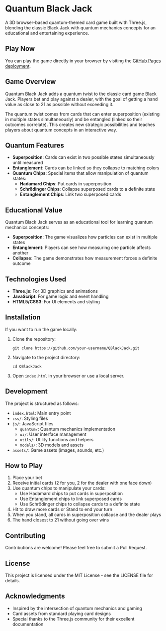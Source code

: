 # Quantum Black Jack

A 3D browser-based quantum-themed card game built with Three.js, blending the classic Black Jack with quantum mechanics concepts for an educational and entertaining experience.

## Play Now

You can play the game directly in your browser by visiting the [GitHub Pages deployment](https://your-username.github.io/QBlackJack/).

## Game Overview

Quantum Black Jack adds a quantum twist to the classic card game Black Jack. Players bet and play against a dealer, with the goal of getting a hand value as close to 21 as possible without exceeding it.

The quantum twist comes from cards that can enter superposition (existing in multiple states simultaneously) and be entangled (linked so their outcomes correlate). This creates new strategic possibilities and teaches players about quantum concepts in an interactive way.

## Quantum Features

- **Superposition**: Cards can exist in two possible states simultaneously until measured
- **Entanglement**: Cards can be linked so they collapse to matching colors
- **Quantum Chips**: Special items that allow manipulation of quantum states:
  - **Hadamard Chips**: Put cards in superposition
  - **Schrödinger Chips**: Collapse superposed cards to a definite state
  - **Entanglement Chips**: Link two superposed cards

## Educational Value

Quantum Black Jack serves as an educational tool for learning quantum mechanics concepts:

- **Superposition**: The game visualizes how particles can exist in multiple states
- **Entanglement**: Players can see how measuring one particle affects another
- **Collapse**: The game demonstrates how measurement forces a definite outcome

## Technologies Used

- **Three.js**: For 3D graphics and animations
- **JavaScript**: For game logic and event handling
- **HTML5/CSS3**: For UI elements and styling

## Installation

If you want to run the game locally:

1. Clone the repository:
   ```
   git clone https://github.com/your-username/QBlackJack.git
   ```

2. Navigate to the project directory:
   ```
   cd QBlackJack
   ```

3. Open `index.html` in your browser or use a local server.

## Development

The project is structured as follows:

- `index.html`: Main entry point
- `css/`: Styling files
- `js/`: JavaScript files
  - `quantum/`: Quantum mechanics implementation
  - `ui/`: User interface management
  - `utils/`: Utility functions and helpers
  - `models/`: 3D models and assets
- `assets/`: Game assets (images, sounds, etc.)

## How to Play

1. Place your bet
2. Receive initial cards (2 for you, 2 for the dealer with one face down)
3. Use quantum chips to manipulate your cards:
   - Use Hadamard chips to put cards in superposition
   - Use Entanglement chips to link superposed cards
   - Use Schrödinger chips to collapse cards to a definite state
4. Hit to draw more cards or Stand to end your turn
5. When you stand, all cards in superposition collapse and the dealer plays
6. The hand closest to 21 without going over wins

## Contributing

Contributions are welcome! Please feel free to submit a Pull Request.

## License

This project is licensed under the MIT License - see the LICENSE file for details.

## Acknowledgments

- Inspired by the intersection of quantum mechanics and gaming
- Card assets from standard playing card designs
- Special thanks to the Three.js community for their excellent documentation 